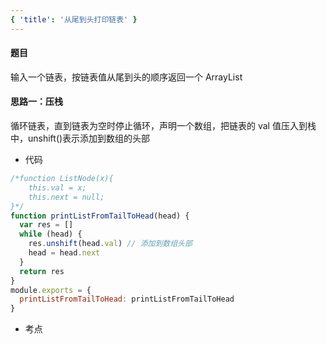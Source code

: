 ```yaml
---
{ 'title': '从尾到头打印链表' }
---
```


#### 题目

输入一个链表，按链表值从尾到头的顺序返回一个 ArrayList

#### 思路一：压栈

循环链表，直到链表为空时停止循环，声明一个数组，把链表的 val 值压入到栈中，unshift()表示添加到数组的头部

- 代码

```js
/*function ListNode(x){
    this.val = x;
    this.next = null;
}*/
function printListFromTailToHead(head) {
  var res = []
  while (head) {
    res.unshift(head.val) // 添加到数组头部
    head = head.next
  }
  return res
}
module.exports = {
  printListFromTailToHead: printListFromTailToHead
}
```

- 考点
